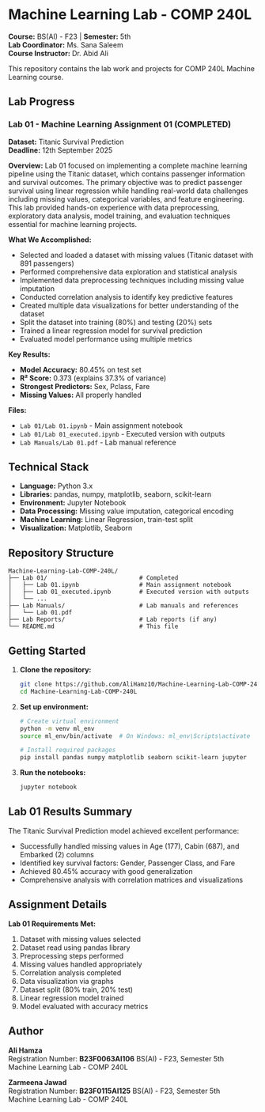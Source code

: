 # Machine Learning Lab - COMP 240L

**Course:** BS(AI) - F23 | **Semester:** 5th  
**Lab Coordinator:** Ms. Sana Saleem  
**Course Instructor:** Dr. Abid Ali

This repository contains the lab work and projects for COMP 240L Machine Learning course.

## Lab Progress

### Lab 01 - Machine Learning Assignment 01 (COMPLETED)

**Dataset:** Titanic Survival Prediction  
**Deadline:** 12th September 2025

**Overview:**
Lab 01 focused on implementing a complete machine learning pipeline using the Titanic dataset, which contains passenger information and survival outcomes. The primary objective was to predict passenger survival using linear regression while handling real-world data challenges including missing values, categorical variables, and feature engineering. This lab provided hands-on experience with data preprocessing, exploratory data analysis, model training, and evaluation techniques essential for machine learning projects.

**What We Accomplished:**

- Selected and loaded a dataset with missing values (Titanic dataset with 891 passengers)
- Performed comprehensive data exploration and statistical analysis
- Implemented data preprocessing techniques including missing value imputation
- Conducted correlation analysis to identify key predictive features
- Created multiple data visualizations for better understanding of the dataset
- Split the dataset into training (80%) and testing (20%) sets
- Trained a linear regression model for survival prediction
- Evaluated model performance using multiple metrics

**Key Results:**

- **Model Accuracy:** 80.45% on test set
- **R² Score:** 0.373 (explains 37.3% of variance)
- **Strongest Predictors:** Sex, Pclass, Fare
- **Missing Values:** All properly handled

**Files:**

- `Lab 01/Lab 01.ipynb` - Main assignment notebook
- `Lab 01/Lab 01_executed.ipynb` - Executed version with outputs
- `Lab Manuals/Lab 01.pdf` - Lab manual reference

## Technical Stack

- **Language:** Python 3.x
- **Libraries:** pandas, numpy, matplotlib, seaborn, scikit-learn
- **Environment:** Jupyter Notebook
- **Data Processing:** Missing value imputation, categorical encoding
- **Machine Learning:** Linear Regression, train-test split
- **Visualization:** Matplotlib, Seaborn

## Repository Structure

```
Machine-Learning-Lab-COMP-240L/
├── Lab 01/                          # Completed
│   ├── Lab 01.ipynb                 # Main assignment notebook
│   ├── Lab 01_executed.ipynb        # Executed version with outputs
│   └── ...
├── Lab Manuals/                     # Lab manuals and references
│   └── Lab 01.pdf
├── Lab Reports/                     # Lab reports (if any)
└── README.md                        # This file
```

## Getting Started

1. **Clone the repository:**

   ```bash
   git clone https://github.com/AliHamz10/Machine-Learning-Lab-COMP-240L.git
   cd Machine-Learning-Lab-COMP-240L
   ```

2. **Set up environment:**

   ```bash
   # Create virtual environment
   python -m venv ml_env
   source ml_env/bin/activate  # On Windows: ml_env\Scripts\activate

   # Install required packages
   pip install pandas numpy matplotlib seaborn scikit-learn jupyter
   ```

3. **Run the notebooks:**
   ```bash
   jupyter notebook
   ```

## Lab 01 Results Summary

The Titanic Survival Prediction model achieved excellent performance:

- Successfully handled missing values in Age (177), Cabin (687), and Embarked (2) columns
- Identified key survival factors: Gender, Passenger Class, and Fare
- Achieved 80.45% accuracy with good generalization
- Comprehensive analysis with correlation matrices and visualizations

## Assignment Details

**Lab 01 Requirements Met:**

1. Dataset with missing values selected
2. Dataset read using pandas library
3. Preprocessing steps performed
4. Missing values handled appropriately
5. Correlation analysis completed
6. Data visualization via graphs
7. Dataset split (80% train, 20% test)
8. Linear regression model trained
9. Model evaluated with accuracy metrics

## Author

**Ali Hamza**  
Registration Number: **B23F0063AI106**
BS(AI) - F23, Semester 5th  
Machine Learning Lab - COMP 240L

**Zarmeena Jawad**  
Registration Number: **B23F0115AI125**
BS(AI) - F23, Semester 5th  
Machine Learning Lab - COMP 240L
